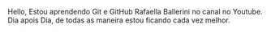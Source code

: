 Hello, Estou aprendendo Git e GitHub Rafaella Ballerini no canal no Youtube.
Dia apois Dia, de todas as maneira estou ficando cada vez melhor.
